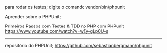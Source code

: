 
para rodar os testes;
digite o comando vendor/bin/phpunit


Aprender sobre o PHPUnit;

Primeiros Passos com Testes & TDD no PHP com PHPunit
https://www.youtube.com/watch?v=wZy-gLp0U-s




-------------
repositório do PHPUnit;
https://github.com/sebastianbergmann/phpunit